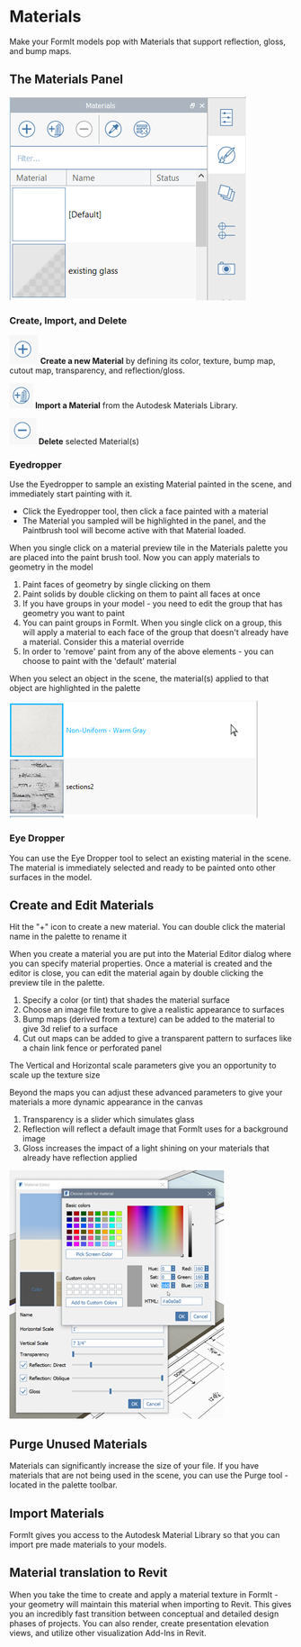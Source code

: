 # Materials

Make your FormIt models pop with Materials that support reflection, gloss, and bump maps.

## The Materials Panel

![](../.gitbook/assets/materials-panel.PNG)

### Create, Import, and Delete

![](../.gitbook/assets/materials_add.PNG) **Create a new Material** by defining its color, texture, bump map, cutout map, transparency, and reflection/gloss.

![](../.gitbook/assets/materials_import.PNG) **Import a Material** from the Autodesk Materials Library.

![](../.gitbook/assets/materials_delete%20%281%29.PNG) **Delete** selected Material\(s\)

### Eyedropper

Use the Eyedropper to sample an existing Material painted in the scene, and immediately start painting with it. 

* Click the Eyedropper tool, then click a face painted with a material
* The Material you sampled will be highlighted in the panel, and the Paintbrush tool will become active with that Material loaded.

When you single click on a material preview tile in the Materials palette you are placed into the paint brush tool. Now you can apply materials to geometry in the model

1. Paint faces of geometry by single clicking on them
2. Paint solids by double clicking on them to paint all faces at once
3. If you have groups in your model - you need to edit the group that has geometry you want to paint
4. You can paint groups in FormIt. When you single click on a group, this will apply a material to each face of the group that doesn't already have a material. Consider this a material override
5. In order to 'remove' paint from any of the above elements - you can choose to paint with the 'default' material

When you select an object in the scene, the material\(s\) applied to that object are highlighted in the palette

![](../.gitbook/assets/material_selected.png)

### Eye Dropper

You can use the Eye Dropper tool to select an existing material in the scene. The material is immediately selected and ready to be painted onto other surfaces in the model.

## Create and Edit Materials

Hit the "+" icon to create a new material. You can double click the material name in the palette to rename it

When you create a material you are put into the Material Editor dialog where you can specify material properties. Once a material is created and the editor is close, you can edit the material again by double clicking the preview tile in the palette.

1. Specify a color \(or tint\) that shades the material surface
2. Choose an image file texture to give a realistic appearance to surfaces
3. Bump maps \(derived from a texture\) can be added to the material to give 3d relief to a surface
4. Cut out maps can be added to give a transparent pattern to surfaces like a chain link fence or perforated panel

The Vertical and Horizontal scale parameters give you an opportunity to scale up the texture size

Beyond the maps you can adjust these advanced parameters to give your materials a more dynamic appearance in the canvas

1. Transparency is a slider which simulates glass
2. Reflection will reflect a default image that FormIt uses for a background image
3. Gloss increases the impact of a light shining on your materials that already have reflection applied

![](../.gitbook/assets/material_edit.png)

## Purge Unused Materials

Materials can significantly increase the size of your file. If you have materials that are not being used in the scene, you can use the Purge tool - located in the palette toolbar.

## Import Materials

FormIt gives you access to the Autodesk Material Library so that you can import pre made materials to your models.

## Material translation to Revit

When you take the time to create and apply a material texture in FormIt - your geometry will maintain this material when importing to Revit. This gives you an incredibly fast transition between conceptual and detailed design phases of projects. You can also render, create presentation elevation views, and utilize other visualization Add-Ins in Revit.

